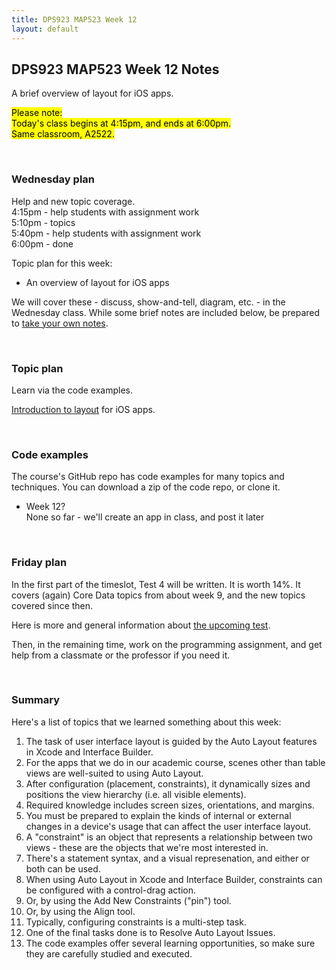 ```yaml
---
title: DPS923 MAP523 Week 12
layout: default
---
```


## DPS923 MAP523 Week 12 Notes

A brief overview of layout for iOS apps.

<mark>Please note:<br>Today's class begins at 4:15pm, and ends at 6:00pm.<br>Same classroom, A2522.</mark>

<br>

### Wednesday plan

Help and new topic coverage.  
4:15pm - help students with assignment work  
5:10pm - topics  
5:40pm - help students with assignment work  
6:00pm - done  

Topic plan for this week:
* An overview of layout for iOS apps

We will cover these - discuss, show-and-tell, diagram, etc. - in the Wednesday class. While some brief notes are included below, be prepared to [take your own notes](/standards#taking-notes-in-class). 

<br>

### Topic plan 

Learn via the code examples.

[Introduction to layout](layout-fundamentals) for iOS apps. 

<br>

### Code examples

The course's GitHub repo has code examples for many topics and techniques. You can download a zip of the code repo, or clone it. 
* Week 12?  
None so far - we'll create an app in class, and post it later 

<br>

### Friday plan

In the first part of the timeslot, Test 4 will be written. It is worth 14%. It covers (again) Core Data topics from about week 9, and the new topics covered since then. 

Here is more and general information about [the upcoming test](test-success-info). 

Then, in the remaining time, work on the programming assignment, and get help from a classmate or the professor if you need it. 

<br>

### Summary

Here's a list of topics that we learned something about this week:
1. The task of user interface layout is guided by the Auto Layout features in Xcode and Interface Builder. 
1. For the apps that we do in our academic course, scenes other than table views are well-suited to using Auto Layout. 
1. After configuration (placement, constraints), it dynamically sizes and positions the view hierarchy (i.e. all visible elements). 
1. Required knowledge includes screen sizes, orientations, and margins. 
1. You must be prepared to explain the kinds of internal or external changes in a device's usage that can affect the user interface layout. 
1. A "constraint" is an object that represents a relationship between two views - these are the objects that we're most interested in. 
1. There's a statement syntax, and a visual represenation, and either or both can be used. 
1. When using Auto Layout in Xcode and Interface Builder, constraints can be configured with a control-drag action. 
1. Or, by using the Add New Constraints ("pin") tool. 
1. Or, by using the Align tool. 
1. Typically, configuring constraints is a multi-step task. 
1. One of the final tasks done is to Resolve Auto Layout Issues. 
1. The code examples offer several learning opportunities, so make sure they are carefully studied and executed. 

<br>
